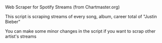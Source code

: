 Web Scraper for Spotify Streams (from Chartmaster.org)

This script is scraping streams of every song, album, career total of "Justin Bieber"

You can make some minor changes in the script if you want to scrap other artist's streams

